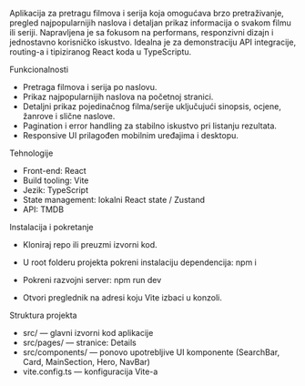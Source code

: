 Aplikacija za pretragu filmova i serija koja omogućava brzo pretraživanje, pregled najpopularnijih naslova i detaljan prikaz informacija o svakom filmu ili seriji. Napravljena je sa fokusom na performans, responzivni dizajn i jednostavno korisničko iskustvo. Idealna je za demonstraciju API integracije, routing-a i tipiziranog React koda u TypeScriptu.

Funkcionalnosti
- Pretraga filmova i serija po naslovu.
- Prikaz najpopularnijih naslova na početnoj stranici.
- Detaljni prikaz pojedinačnog filma/serije uključujući sinopsis, ocjene, žanrove i slične naslove.
- Pagination i error handling za stabilno iskustvo pri listanju rezultata.
- Responsive UI prilagođen mobilnim uređajima i desktopu.

Tehnologije
- Front-end: React
- Build tooling: Vite
- Jezik: TypeScript
- State management: lokalni React state / Zustand  
- API: TMDB

Instalacija i pokretanje
- Kloniraj repo ili preuzmi izvorni kod.
- U root folderu projekta pokreni instalaciju dependencija:
      npm i

- Pokreni razvojni server:
npm run dev

- Otvori preglednik na adresi koju Vite izbaci u konzoli.


Struktura projekta
- src/ — glavni izvorni kod aplikacije
- src/pages/ — stranice:  Details
- src/components/ — ponovo upotrebljive UI komponente (SearchBar, Card, MainSection,  Hero, NavBar)
- vite.config.ts — konfiguracija Vite-a

